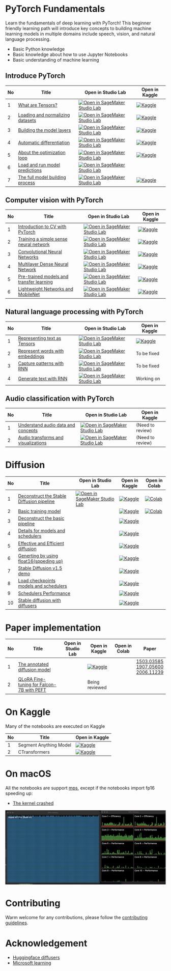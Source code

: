 # PyTorch Fundamentals

Learn the fundamentals of deep learning with PyTorch! This beginner friendly learning path will introduce key concepts to building machine learning models in multiple domains include speech, vision, and natural language processing.

* Basic Python knowledge
* Basic knowledge about how to use Jupyter Notebooks
* Basic understanding of machine learning

## Introduce PyTorch
|No|Title|Open in Studio Lab|Open in Kaggle|
|---|---|---|---|
|1|[What are Tensors?](pytorch/what_are_tensors.ipynb)|[![Open in SageMaker Studio Lab](https://studiolab.sagemaker.aws/studiolab.svg)](https://studiolab.sagemaker.aws/import/github/hololandscape/notebooks/blob/main/pytorch/what_are_tensors.ipynb)|[![Kaggle](https://kaggle.com/static/images/open-in-kaggle.svg)](https://www.kaggle.com/aisuko/what-are-tensors)|
|2|[Loading and normalizing datasets](pytorch/loading_and_normalizing_datasets.ipynb)|[![Open in SageMaker Studio Lab](https://studiolab.sagemaker.aws/studiolab.svg)](https://studiolab.sagemaker.aws/import/github/hololandscape/notebooks/blob/main/pytorch/loading_and_normalizing_datasets.ipynb)|[![Kaggle](https://kaggle.com/static/images/open-in-kaggle.svg)](https://www.kaggle.com/aisuko/loading-and-normalizing-datasets)|
|3|[Building the model layers](pytorch/building_the_model_layer.ipynb)|[![Open in SageMaker Studio Lab](https://studiolab.sagemaker.aws/studiolab.svg)](https://studiolab.sagemaker.aws/import/github/hololandscape/notebooks/blob/main/pytorch/building_the_model_layer.ipynb)|[![Kaggle](https://kaggle.com/static/images/open-in-kaggle.svg)](https://www.kaggle.com/aisuko/building-the-model-layers)|
|4|[Automatic differentiation](pytorch/automatic_differentiation.ipynb)|[![Open in SageMaker Studio Lab](https://studiolab.sagemaker.aws/studiolab.svg)](https://studiolab.sagemaker.aws/import/github/hololandscape/notebooks/blob/main/pytorch/automatic_differentiation.ipynb)|[![Kaggle](https://kaggle.com/static/images/open-in-kaggle.svg)](https://www.kaggle.com/aisuko/automatic-differentiation)|
|5|[About the optimization loop](pytorch/about_the_optimization_loop.ipynb)|[![Open in SageMaker Studio Lab](https://studiolab.sagemaker.aws/studiolab.svg)](https://studiolab.sagemaker.aws/import/github/hololandscape/notebooks/blob/main/pytorch/about_the_optimization_loop.ipynb)|[![Kaggle](https://kaggle.com/static/images/open-in-kaggle.svg)](https://www.kaggle.com/aisuko/about-the-optimization-loop)|
|6|[Load and run model predictions](pytorch/load_and_run_model_predictions.ipynb)|[![Open in SageMaker Studio Lab](https://studiolab.sagemaker.aws/studiolab.svg)](https://studiolab.sagemaker.aws/import/github/hololandscape/notebooks/blob/main/pytorch/load_and_run_model_predictions.ipynb)|
|7|[The full model building process](pytorch/the_full_model_building_process.ipynb)|[![Open in SageMaker Studio Lab](https://studiolab.sagemaker.aws/studiolab.svg)](https://studiolab.sagemaker.aws/import/github/hololandscape/notebooks/blob/main/pytorch/the_full_model_building_process.ipynb)|[![Kaggle](https://kaggle.com/static/images/open-in-kaggle.svg)](https://www.kaggle.com/aisuko/the-full-model-building-process)|

## Computer vision with PyTorch
|No|Title|Open in Studio Lab|Open in Kaggle|
|---|---|---|---|
|1|[Introduction to CV with PyTorch](pytorch/computer_vision/introduction_to_cv_with_pytorch.ipynb)|[![Open in SageMaker Studio Lab](https://studiolab.sagemaker.aws/studiolab.svg)](https://studiolab.sagemaker.aws/import/github/hololandscape/notebooks/blob/main/pytorch/computer_vision/introduction_to_cv_with_pytorch.ipynb)|[![Kaggle](https://kaggle.com/static/images/open-in-kaggle.svg)](https://www.kaggle.com/code/aisuko/introduction-to-computer-vision-with-pytorch)|
|2|[Training a simple sense neural network](pytorch/computer_vision/training_a_simple_cnn.ipynb)|[![Open in SageMaker Studio Lab](https://studiolab.sagemaker.aws/studiolab.svg)](https://studiolab.sagemaker.aws/import/github/hololandscape/notebooks/blob/main/pytorch/computer_vision/training_a_simple_cnn.ipynb)|[![Kaggle](https://kaggle.com/static/images/open-in-kaggle.svg)](https://www.kaggle.com/code/aisuko/training-a-simple-dense-neural-network)|
|3|[Convolutional Neural Networks](pytorch/computer_vision/use_a_convolutional_neural_network.ipynb)|[![Open in SageMaker Studio Lab](https://studiolab.sagemaker.aws/studiolab.svg)](https://studiolab.sagemaker.aws/import/github/hololandscape/notebooks/blob/main/pytorch/computer_vision/use_a_convolutional_neural_network.ipynb)|[![Kaggle](https://kaggle.com/static/images/open-in-kaggle.svg)](https://www.kaggle.com/code/aisuko/use-a-convolutional-neural-networks)|
|4|[Multilayer Dense Neural Network](pytorch/computer_vision/training_multi_layer_convolutional_neural_network.ipynb)|[![Open in SageMaker Studio Lab](https://studiolab.sagemaker.aws/studiolab.svg)](https://studiolab.sagemaker.aws/import/github/hololandscape/notebooks/blob/main/pytorch/computer_vision/training_multi_layer_convolutional_neural_network.ipynb)|[![Kaggle](https://kaggle.com/static/images/open-in-kaggle.svg)](https://www.kaggle.com/code/aisuko/multilayer-dense-convolutional-neural-network/notebook)|
|5|[Pre-trained models and transfer learning](pytorch/computer_vision/pre_trained_models_and_transfer_learning.ipynb)|[![Open in SageMaker Studio Lab](https://studiolab.sagemaker.aws/studiolab.svg)](https://studiolab.sagemaker.aws/import/github/hololandscape/notebooks/blob/main/pytorch/computer_vision/pre_trained_models_and_transfer_learning.ipynb)|[![Kaggle](https://kaggle.com/static/images/open-in-kaggle.svg)](https://www.kaggle.com/code/aisuko/pre-trained-models-and-transfer-learning)|
|6|[Lightweight Networks and MobileNet](pytorch/computer_vision/lightweight_networks_and_mobileNet.ipynb)|[![Open in SageMaker Studio Lab](https://studiolab.sagemaker.aws/studiolab.svg)](https://studiolab.sagemaker.aws/import/github/hololandscape/notebooks/blob/main/pytorch/computer_vision/lightweight_networks_and_mobileNet.ipynb)|[![Kaggle](https://kaggle.com/static/images/open-in-kaggle.svg)](https://www.kaggle.com/code/aisuko/lightweight-networks-and-mobilenet)|

## Natural language processing with PyTorch
|No|Title|Open in Studio Lab|Open in Kaggle|
|---|---|---|---|
|1|[Representing text as Tensors](pytorch/natural_language_processing/representing_text_as_tensors.ipynb)|[![Open in SageMaker Studio Lab](https://studiolab.sagemaker.aws/studiolab.svg)](https://studiolab.sagemaker.aws/import/github/hololandscape/notebooks/blob/main/pytorch/natural_language_processing/representing_text_as_tensors.ipynb)|[![Kaggle](https://kaggle.com/static/images/open-in-kaggle.svg)](https://www.kaggle.com/aisuko/representing-text-as-tensors)|
|2|[Represent words with embeddings](pytorch/natural_language_processing/represent_words_with_embeddings.ipynb)|[![Open in SageMaker Studio Lab](https://studiolab.sagemaker.aws/studiolab.svg)](https://studiolab.sagemaker.aws/import/github/hololandscape/notebooks/blob/main/pytorch/natural_language_processing/represent_words_with_embeddings.ipynb)|To be fixed|
|3|[Capture patterns with RNN](pytorch/natural_language_processing/capture_patterns_with_recurrent_neural_networks.ipynb)|[![Open in SageMaker Studio Lab](https://studiolab.sagemaker.aws/studiolab.svg)](https://studiolab.sagemaker.aws/import/github/hololandscape/notebooks/blob/main/pytorch/natural_language_processing/capture_patterns_with_recurrent_neural_networks.ipynb)|To be fixed|
|4|[Generate text with RNN](pytorch/natural_language_processing/generate_text_with_recurrent_networks.ipynb)|[![Open in SageMaker Studio Lab](https://studiolab.sagemaker.aws/studiolab.svg)](https://studiolab.sagemaker.aws/import/github/hololandscape/notebooks/blob/main/pytorch/natural_language_processing/generate_text_with_recurrent_networks.ipynb)|Working on|

## Audio classification with PyTorch
|No|Title|Open in Studio Lab|Open in Kaggle|
|---|---|---|---|
|1|[Understand audio data and concepts](pytorch/audio_classification/understand_audio_data_and_concepts.ipynb)|[![Open in SageMaker Studio Lab](https://studiolab.sagemaker.aws/studiolab.svg)](https://studiolab.sagemaker.aws/import/github/hololandscape/notebooks/blob/main/pytorch/audio_classification/understand_audio_data_and_concepts.ipynb)|(Need to review)|
|2|[Audio transforms and visualizations](pytorch/audio_classification/audio_transforms_and_visualizations.ipynb)|[![Open in SageMaker Studio Lab](https://studiolab.sagemaker.aws/studiolab.svg)](https://studiolab.sagemaker.aws/import/github/hololandscape/notebooks/blob/main/pytorch/audio_classification/audio_transforms_and_visualizations.ipynb)|(Need to review)|

# Diffusion

|No|Title|Open in Studio Lab|Open in Kaggle|Open in Colab|
|---|---|---|---|---|
|1|[Deconstruct the Stable Diffusion pipeline](diffusion/diffusers/deconstruct_the_stable_diffusion_pipline.ipynb)|[![Open in SageMaker Studio Lab](https://studiolab.sagemaker.aws/studiolab.svg)](https://studiolab.sagemaker.aws/import/github/hololandscape/notebooks/blob/main/diffusion/diffusers/deconstruct_the_stable_diffusion_pipline.ipynb)|[![Kaggle](https://kaggle.com/static/images/open-in-kaggle.svg)](https://kaggle.com/kernels/welcome?src=https://github.com/hololandscape/notebooks/blob/main/diffusion/diffusers/deconstruct_the_stable_diffusion_pipline.ipynb)|[![Colab](https://colab.research.google.com/assets/colab-badge.svg)](https://colab.research.google.com/github/hololandscape/notebooks/blob/main/diffusion/diffusers/deconstruct_the_stable_diffusion_pipline.ipynb)|
|2|[Basic training model](diffusion/diffusers/basic_training_model.ipynb)||[![Kaggle](https://kaggle.com/static/images/open-in-kaggle.svg)](https://kaggle.com/kernels/welcome?src=https://github.com/hololandscape/notebooks/blob/main/diffusion/diffusers/basic_training_model.ipynb)|[![Colab](https://colab.research.google.com/assets/colab-badge.svg)](https://colab.research.google.com/github/hololandscape/notebooks/blob/main/diffusion/diffusers/basic_training_model.ipynb)|
|3|[Deconstruct the basic pipeline](diffusion/diffusers/deconstruct_basic_pipeline.ipynb)||[![Kaggle](https://kaggle.com/static/images/open-in-kaggle.svg)](https://kaggle.com/kernels/welcome?src=https://github.com/hololandscape/notebooks/blob/main/diffusion/diffusers/deconstruct_basic_pipeline.ipynb)||
|4|[Details for models and schedulers](diffusion/diffusers/details_for_models_scheduler.ipynb)||[![Kaggle](https://kaggle.com/static/images/open-in-kaggle.svg)](https://kaggle.com/kernels/welcome?src=https://github.com/hololandscape/notebooks/blob/main/diffusion/diffusers/details_for_models_scheduler.ipynb)||
|5|[Effective and Efficient diffusion](diffusion/diffusers/effective_and_efficient_diffusion.ipynb)||[![Kaggle](https://kaggle.com/static/images/open-in-kaggle.svg)](https://kaggle.com/kernels/welcome?src=https://github.com/hololandscape/notebooks/blob/main/diffusion/diffusers/effective_and_efficient_diffusion.ipynb)||
|6|[Generting by using float16(sppeding up)](diffusion/diffusers/generating_by_fp16.ipynb)||[![Kaggle](https://kaggle.com/static/images/open-in-kaggle.svg)](https://kaggle.com/kernels/welcome?src=https://github.com/hololandscape/notebooks/blob/main/diffusion/diffusers/generating_by_fp16.ipynb)||
|7|[Stable Diffusion v1.5 demo](diffusion/diffusers/stable_diffusion_v1_5_demo.ipynb)||[![Kaggle](https://kaggle.com/static/images/open-in-kaggle.svg)](https://kaggle.com/kernels/welcome?src=https://github.com/hololandscape/notebooks/blob/main/diffusion/diffusers/stable_diffusion_v1_5_demo.ipynb)||
|8|[Load checkpoints models and schedulers](diffusion/diffusers/load_checkpoints_models_schedulers.ipynb)||[![Kaggle](https://kaggle.com/static/images/open-in-kaggle.svg)](https://kaggle.com/kernels/welcome?src=https://github.com/hololandscape/notebooks/blob/main/diffusion/diffusers/load_checkpoints_models_schedulers.ipynb)||
|9|[Schedulers Performance](diffusion/diffusers/schedulers_performance.ipynb)||[![Kaggle](https://kaggle.com/static/images/open-in-kaggle.svg)](https://kaggle.com/kernels/welcome?src=https://github.com/hololandscape/notebooks/blob/main/diffusion/diffusers/schedulers_performance.ipynb)||
|10|[Stable diffusion with diffusers](diffusion/diffusers/stable_diffusion_with_diffusers.ipynb)||[![Kaggle](https://kaggle.com/static/images/open-in-kaggle.svg)](https://kaggle.com/kernels/welcome?src=https://github.com/hololandscape/notebooks/blob/main/diffusion/diffusers/stable_diffusion_with_diffusers.ipynb)||


# Paper implementation

|No|Title|Open in Studio Lab|Open in Kaggle|Open in Colab|Paper|
|---|---|---|---|---|---|
|1|[The annotated diffusion model](implementation/the_annotated_diffusion_model.ipynb)||[![Kaggle](https://kaggle.com/static/images/open-in-kaggle.svg)](https://kaggle.com/kernels/welcome?src=https://github.com/hololandscape/notebooks/blob/main/implementation/the_annotated_diffusion_model.ipynb)||[1503.03585](https://arxiv.org/abs/1503.03585)<br>[1907.05600](https://arxiv.org/abs/1907.05600)<br>[2006.11239](https://arxiv.org/abs/2006.11239)|
|2|[QLoRA Fine-tuning for Falcon-7B with PEFT](implementation/qlora_for_ft_falcon_7b.ipynb)||Being reviewed|||


# On Kaggle

Many of the notebooks are executed on Kaggle

|No|Title|Open in Kaggle|
|---|---|---|
|1|Segment Anything Model|[![Kaggle](https://kaggle.com/static/images/open-in-kaggle.svg)](https://www.kaggle.com/code/aisuko/segment-anything-model)|
|2|CTransformers|[![Kaggle](https://kaggle.com/static/images/open-in-kaggle.svg)](https://www.kaggle.com/code/aisuko/ctransformers)|


# On macOS

All the notebooks are support [mps](https://aisuko.gitbook.io/wiki/ai-techniques/large-language-model/metal), except if the notebooks import fp16 speeding up:

* [The kernel crashed](https://github.com/microsoft/vscode-jupyter/issues/13828)

![mps](images/image.png)


# Contributing

Warm welcome for any contributions, please follow the [contributing guidelines](CONTRIBUTING.md).


# Acknowledgement

- [Huggingface diffusers](https://github.com/huggingface/diffusers)
- [Microsoft learning](https://learn.microsoft.com/en-au/training/modules/intro-machine-learning-pytorch/)